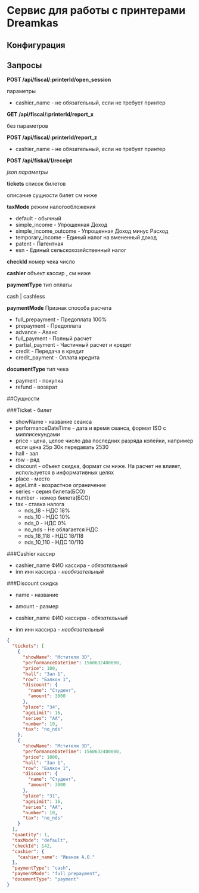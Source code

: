# Сервис для работы с принтерами Dreamkas

## Конфигурация

## Запросы

**POST /api/fiscal/:printerId/open_session**   

параметры  
* cashier_name - не обязательный, если не требует принтер

**GET /api/fiscal/:printerId/report_x**   

без параметров

**POST /api/fiscal/:printerId/report_z**   

* cashier_name - не обязательный, если не требует принтер


**POST /api/fiskal/1/receipt**

*json параметры*

  **tickets** список билетов
  
  описание сущности билет см ниже

  **taxMode** режим налогообложения
  
  * default - обычный 
  * simple_income - Упрощенная Доход
  * simple_income_outcome - Упрощенная Доход минус Расход 
  * temporary_income - Единый налог на вмененный доход
  * patent - Патентная
  * esn - Единый сельскохозяйственный налог
  
  
  **checkId** номер чека
  число
  
  **cashier** объект кассир
   , см ниже
   
   
  **paymentType** тип оплаты 
  
  cash | cashless
  
  
  **paymentMode** Признак способа расчета
   
   * full_prepayment - Предоплата 100%
   * prepayment - Предоплата
   * advance - Аванс
   * full_payment - Полный расчет
   * partial_payment - Частичный расчет и кредит
   * credit - Передача в кредит
   * credit_payment - Оплата кредита
   
   
  **documentType** тип чека
  
  * payment - покупка
  * refund - возврат
  
##Сущности
  
  ###Ticket - билет
  
  * showName - название сеанса
  * performanceDateTime - дата и время сеанса, формат ISO  с миллисекундами
  * price - цена, целое число два последних разряда копейки, например если цена 25р 30к передавать 2530
  * hall - зал
  * row - ряд
  * discount - объект скидка, формат см ниже. На расчет не влияет,
  используется в информативных целях 
  * place - место
  * ageLimit - возрастное ограничение
  * series - серия билета(БСО)
  * number - номер билета(БСО)
  * tax - ставка налога
    * nds_18 - НДС 18%
    * nds_10 - НДС 10%
    * nds_0 - НДС 0%
    * no_nds - Не облагается НДС
    * nds_18_118 -  НДС 18/118
    * nds_10_110 -  НДС 10/110
  
###Cashier кассир

* cashier_name  ФИО кассира - *обязательный*
* inn инн кассира - *необязательный*

###Discount скидка

* name - название
* amount - размер

* cashier_name  ФИО кассира - *обязательный*
* inn инн кассира - *необязательный*

```json
{
  "tickets": [
    {
      "showName": "Мстители 3D",
      "performanceDateTime": 1560632400000,
      "price": 100,
      "hall": "Зал 1",
      "row": "Балкон 1",
      "discount": {
        "name": "Студент",
        "amount": 3000
      },
      "place": "34",
      "ageLimit": 16,
      "series": "АА",
      "number": 10,
      "tax": "no_nds"
    },
    {
      "showName": "Мстители 3D",
      "performanceDateTime": 1560632400000,
      "price": 1000,
      "hall": "Зал 1",
      "row": "Балкон 1",
      "discount": {
        "name": "Студент",
        "amount": 3000
      },
      "place": "31",
      "ageLimit": 16,
      "series": "АА",
      "number": 10,
      "tax": "no_nds"
    }
  ],
  "quantity": 1,
  "taxMode": "default",
  "checkId": 142,
  "cashier": {
    "cashier_name": "Иванов А.О."
  },
  "paymentType": "cash",
  "paymentMode": "full_prepayment",
  "documentType": "payment"
}
```


